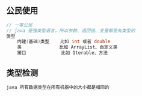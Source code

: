 ## 公民使用

```java
// 一等公民
// java 是强类型语言，所以参数、返回值、变量都是有类型的
类型
    内建(基础)类型 	比如 int 或者 double
    类 			   比如 ArrayList、自定义类
    接口 		  	   比如 Iterable、方法
```





## 类型检测

```c++
java 所有数据类型在所有机器中的大小都是相同的
```




